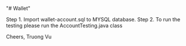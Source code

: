 "# Wallet" 

Step 1. Import wallet-account.sql to MYSQL database.
Step 2. To run the testing please run the AccountTesting.java class

Cheers,
Truong Vu
